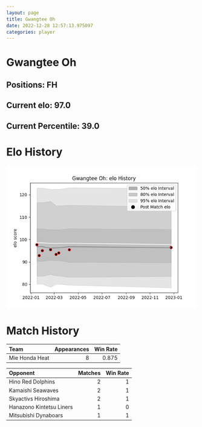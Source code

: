 ```yaml
---  
layout: page  
title: Gwangtee Oh  
date: 2022-12-28 12:57:13.975097  
categories: player  
---
```

# Gwangtee Oh

## Positions: FH

## Current elo: 97.0

## Current Percentile: 39.0

# Elo History


![elo history](history_GwangteeOh.png)
# Match History


| Team           |   Appearances |   Win Rate |
|:---------------|--------------:|-----------:|
| Mie Honda Heat |             8 |      0.875 |

| Opponent                 |   Matches |   Win Rate |
|:-------------------------|----------:|-----------:|
| Hino Red Dolphins        |         2 |          1 |
| Kamaishi Seawaves        |         2 |          1 |
| Skyactivs Hiroshima      |         2 |          1 |
| Hanazono Kintetsu Liners |         1 |          0 |
| Mitsubishi Dynaboars     |         1 |          1 |